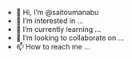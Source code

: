 - 👋 Hi, I’m @saitoumanabu
- 👀 I’m interested in ...
- 🌱 I’m currently learning ...
- 💞️ I’m looking to collaborate on ...
- 📫 How to reach me ...

<!---
saitoumanabu/saitoumanabu is a ✨ special ✨ repository because its `README.md` (this file) appears on your GitHub profile.
You can click the Preview link to take a look at your changes.
--->
